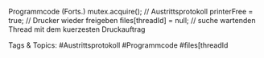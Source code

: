 Programmcode (Forts.)
mutex.acquire();  // Austrittsprotokoll
printerFree  = true; // Drucker wieder freigeben
ﬁles[threadId]  = null;
// suche wartenden  Thread mit dem kuerzesten  Druckauftrag

   Tags & Topics:
   #Austrittsprotokoll
   #Programmcode
   #ﬁles[threadId
